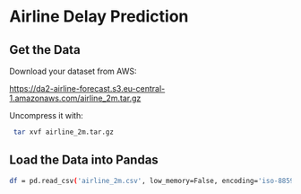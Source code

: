 # Airline Delay Prediction

## Get the Data

Download your dataset from AWS:

https://da2-airline-forecast.s3.eu-central-1.amazonaws.com/airline_2m.tar.gz

Uncompress it with:

``` bash
 tar xvf airline_2m.tar.gz
```

## Load the Data into Pandas

``` bash
df = pd.read_csv('airline_2m.csv', low_memory=False, encoding='iso-8859-1', nrows=1000000)
```

